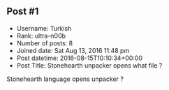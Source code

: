 ## Post #1
- Username: Turkish
- Rank: ultra-n00b
- Number of posts: 8
- Joined date: Sat Aug 13, 2016 11:48 pm
- Post datetime: 2016-08-15T10:10:34+00:00
- Post Title: Stonehearth unpacker opens what file ?

Stonehearth language opens unpacker ?
